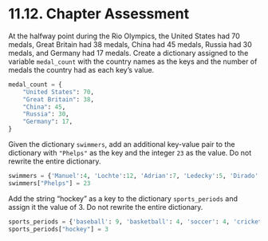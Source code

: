 # 11.12. Chapter Assessment

At the halfway point during the Rio Olympics, the United States had 70 medals,
Great Britain had 38 medals, China had 45 medals, Russia had 30 medals, and
Germany had 17 medals. Create a dictionary assigned to the variable
`medal_count` with the country names as the keys and the number of medals the
country had as each key’s value.
```python
medal_count = {
    "United States": 70,
    "Great Britain": 38,
    "China": 45,
    "Russia": 30,
    "Germany": 17,
}
```

Given the dictionary `swimmers`, add an additional key-value pair to the dictionary
with `"Phelps"` as the key and the integer `23` as the value. Do not rewrite the
entire dictionary.
```python
swimmers = {'Manuel':4, 'Lochte':12, 'Adrian':7, 'Ledecky':5, 'Dirado':4}
swimmers["Phelps"] = 23
```

Add the string “hockey” as a key to the dictionary `sports_periods` and assign it
the value of 3. Do not rewrite the entire dictionary.
```python
sports_periods = {'baseball': 9, 'basketball': 4, 'soccer': 4, 'cricket': 2}
sports_periods["hockey"] = 3
```
